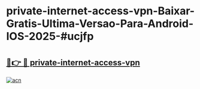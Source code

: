 # private-internet-access-vpn-Baixar-Gratis-Ultima-Versao-Para-Android-IOS-2025-#ucjfp

# <h2><a href="https://ainizakaria.my?title=private-internet-access-vpn&ref=24M">🔗👉 🔴 private-internet-access-vpn</a></h2>

[![acn](https://github.com/user-attachments/assets/0f9c940e-d8b0-45ae-aac7-cd30a18b3e1c)](https://ainizakaria.my?title=private-internet-access-vpn&ref=24M)


